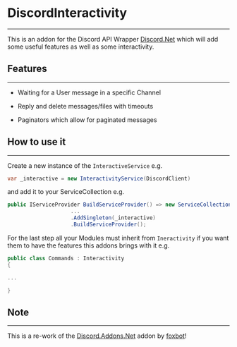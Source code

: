 # DiscordInteractivity

<hr>

This is an addon for the Discord API Wrapper [Discord.Net](https://github.com/discord-net/Discord.Net) which will add some useful features as well as some interactivity.



## Features

<hr>

- Waiting for a User message in a specific Channel

- Reply and delete messages/files with timeouts

- Paginators which allow for paginated messages

  

## How to use it

<hr>

Create a new instance of the `InteractiveService` e.g.
```cs
var _interactive = new InteractivityService(DiscordClient)
```

and add it to your ServiceCollection e.g.

```cs
public IServiceProvider BuildServiceProvider() => new ServiceCollection()
                    ...
                    .AddSingleton(_interactive)
                    .BuildServiceProvider();
```

For the last step all your Modules must inherit from `Ineractivity` if you want them to have the features this addons brings with it e.g.

```cs
public class Commands : Interactivity
{

...

}
```



## Note

<hr>

This is a re-work of the [Discord.Addons.Net](https://github.com/foxbot/Discord.Addons.Interactive) addon by [foxbot](https://github.com/foxbot)!

